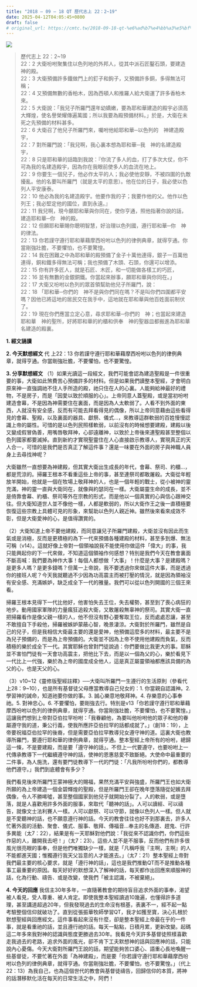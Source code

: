 ```yaml
---
title: "2018 – 09 – 18 QT 歷代志上 22：2~19"
date: 2025-04-12T04:05:45+0800
draft: false
# original_url: https://cmtc.tw/2018-09-18-qt-%e6%ad%b7%e4%bb%a3%e5%bf%97%e4%b8%8a-22%ef%bc%9a219
---
```


![](/images/qt.jpg)
> 歷代志上 22：2\~19  
> 22：2 大衛吩咐聚集住以色列地的外邦人，從其中派石匠鑿石頭，要建造　神的殿。  
> 22：3 大衛預備許多鐵做門上的釘子和鉤子，又預備許多銅，多得無法可稱；  
> 22：4 又預備無數的香柏木，因為西頓人和推羅人給大衛運了許多香柏木來。  
> 22：5 大衛說：「我兒子所羅門還年幼嬌嫩，要為耶和華建造的殿宇必須高大輝煌，使名譽榮耀傳遍萬國；所以我要為殿預備材料。」於是，大衛在未死之先預備的材料甚多。  
> 22：6 大衛召了他兒子所羅門來，囑咐他給耶和華─以色列的　神建造殿宇，  
> 22：7 對所羅門說：「我兒啊，我心裏本想為耶和華─我　神的名建造殿宇，  
> 22：8 只是耶和華的話臨到我說：『你流了多人的血，打了多次大仗，你不可為我的名建造殿宇，因為你在我眼前使多人的血流在地上。  
> 22：9 你要生一個兒子，他必作太平的人；我必使他安靜，不被四圍的仇敵擾亂。他的名要叫所羅門（就是太平的意思）。他在位的日子，我必使以色列人平安康泰。  
> 22：10 他必為我的名建造殿宇。他要作我的子；我要作他的父。他作以色列王；我必堅定他的國位，直到永遠。』  
> 22：11 我兒啊，現今願耶和華與你同在，使你亨通，照他指著你說的話，建造耶和華─你　神的殿。  
> 22：12 但願耶和華賜你聰明智慧，好治理以色列國，遵行耶和華─你　神的律法。  
> 22：13 你若謹守遵行耶和華藉摩西吩咐以色列的律例典章，就得亨通。你當剛強壯膽，不要懼怕，也不要驚惶。  
> 22：14 我在困難之中為耶和華的殿預備了金子十萬他連得，銀子一百萬他連得，銅和鐵多得無法可稱；我也預備了木頭、石頭，你還可以增添。  
> 22：15 你有許多匠人，就是石匠、木匠，和一切能做各樣工的巧匠，  
> 22：16 並有無數的金銀銅鐵。你當起來辦事，願耶和華與你同在。」  
> 22：17 大衛又吩咐以色列的眾首領幫助他兒子所羅門，說：  
> 22：18 「耶和華─你們的　神不是與你們同在嗎？不是叫你們四圍都平安嗎？因他已將這地的居民交在我手中，這地就在耶和華與他百姓面前制伏了。  
> 22：19 現在你們應當立定心意，尋求耶和華─你們的　神；也當起來建造耶和華　神的聖所，好將耶和華的約櫃和供奉　神的聖器皿都搬進為耶和華名建造的殿裏。

**1. 經文誦讀**

**2.  今天默想經文**
代 上22：13 你若謹守遵行耶和華藉摩西吩咐以色列的律例典章，就得亨通。你當剛強壯膽，不要懼怕，也不要驚惶。

**3. 分享默想經文**
（1）如果光讀這一段經文，我們可能會認為建造聖殿是一件很重要的事，大衛如此煞費苦心預備許多的材料。但是如果我們讀整本聖經，才會明白原來神一直強調祂不住人手所造的殿，祂只住在人的心裏。人能夠給神最好的禮物，不是房子，而是「因愛以致於順服的心」。上帝同意人蓋聖殿，或是當初吩咐建造會幕，不是因為神需要住在裏面，而是因為人太軟弱了。人看不到外面的東西，人就沒有安全感，反而有可能去拜看得見的偶像，所以上帝同意藉由這些看得見的會幕、聖殿，以及裏面的器具、獻祭、儀式…，來教導這群軟弱的百姓慢慢認識上帝的屬性。可惜的是以色列民照樣軟弱，以前沒有的時候想要建殿，建殿以後又變成假冒偽善，用嘴唇敬拜神，心卻遠離神，以致於上帝後來連聖殿甚至整個以色列國家都要滅掉。直到新約才實現聖靈住在人心直接啟示教導人，實現真正的天人合一，可惜的是我們是否真正了解這件事？還是一味要在外面的房子與神職人員身上去尋找神呢？

大衛雖然一直想要為神建殿，但其實大衛出生成長的年代，會幕、祭司、約櫃…，都是荒涼的。掃羅王根本不看重這些上帝的事，甚至連祭司都敢屠殺。大衛從年輕放羊開始，他就是一個在牧場上敬拜神的人，也是一個年輕的戰士，從小被神的靈充滿，神的靈一直與大衛同在，就像與約瑟同在一樣。大衛屬靈生命的成長，並不是倚靠會幕、約櫃、祭司等外在宗教的形式，而是他以一個真實的心與信心跟神交往。但大衛知道世人並不像他一樣，人都是軟弱的，所以大衛作王之後一直積極要恢復這些宗教上具體可見的形象，來幫助以色列人親近神。雖然後來看來成效不彰，但是大衛愛神的心，是值得讚賞的。

（2）大衛知道上帝不要他建殿，而同意讓兒子所羅門建殿，大衛並沒有因此而生氣或是消極，反而是更積極的為下一代來預備各種建殿的材料，甚至多到爆、無法可稱（v14）。這就好像上帝對一個領袖說我不能使用你做這件「偉大」的事，我只能興起你的下一代來做，不知道這個領袖作何感想？特別是我們今天在教會裏面不斷高喊：我們要為神作大事！每個人都想做「大事」！什麼是大事？是建殿嗎？是更多人嗎？是更多錢嗎？但萬一上帝說，我不要透過你來做這件大事，而是透過你的接班人呢？今天我就聽過不少因為功高震主而被打壓的情況，就是因為領袖沒有安全感、充滿嫉妒，缺乏成全下一代的雅量。我們可以從以色列開國的三個王來看。

掃羅王根本見得下一代比他好，他害怕失去王位，失去權勢，甚至到了喪心病狂的地步。動用國家軍隊的力量瘋狂追殺大衛，又敢屠殺無辜神的祭司。其實大衛一直把掃羅看作是像父親一樣的人，他不但沒有野心要奪取王位，反而處處忍讓，甚至不敢擅自下手殺他，掃羅被嫉妒蒙蔽心智，晚景淒涼。大衛對於所羅門，雖然是自己的兒子，但是我相信大衛最主要的還是愛神，他預備這麼多的材料，最主要不是為兒子預備的，而是為上帝預備的。大衛並不因為上帝不使用他建殿而負氣，反而積極的樂於成全下一代。其實耶穌也曾對門徒說過：你們要做比我更大的事。耶穌並不害怕門徒有一天會功高震主，把他比下去，而是以一個為父的心，樂於看見下一代比上一代強，樂於為上帝的國度成全他人，這是真正屬靈領袖都應該具備的為父的心，也是天父的心。

（3）v10\~12《靈修版聖經註釋》──大衛叫所羅門一生遵行的生活原則（參看代上28：9\~10），也是所有基督徒父母應當教導自己兒女的：1. 你當親自認識神。2. 學習神的誡命，知道祂要你做的事。3. 誠心樂意地敬拜神。4. 存樂意的心事奉祂。5. 對神忠心。6. 不要懼怕，要剛強去行。特別是v13「你若謹守遵行耶和華藉摩西吩咐以色列的律例典章，就得亨通。你當剛強壯膽，不要懼怕，也不要驚惶。」這讓我們想到上帝對亞伯拉罕吩咐：「我眷顧他，為要叫他吩咐他的眾子和他的眷屬遵守我的道，秉公行義，使我所應許亞伯拉罕的話都成就了。」（創18：19），上帝要祝福亞伯拉罕的後裔，但是需要亞伯拉罕教導兒女遵守神的道。這裏大衛也教導所羅門，要遵行耶和華的律例典章，就得亨通。整本聖經上帝所有的吩咐，總歸這一條，不是要建殿，而是要「遵守神的話」。不但上一代要遵守，也要吩咐上一代傳承教導下一代繼續遵守神的話，使神的恩惠慈愛不致斷絕。大使命中最重要的二件事，為人施洗，還有要門徒教導下一代的門徒：「凡我所吩咐你們的，都教導他們遵守。」我們到底體會有多少？

我們看見後來所羅門王蒙神極大的賜福，果然充滿平安與強盛，所羅門王也如大衛所願的為上帝建造一個金碧輝煌的聖殿，但是所羅門王卻在晚年墮落隨從妃嬪去拜偶像，令人不勝唏噓，甚至整個國家到他兒子就開始分裂了。人的軟弱，或是墮落，就是人喜歡用許多外面的服事，來取代「聽神的話」。人可以讀經、可以禱告，就像文士法利賽人一樣。人可以獻祭、可以守節，就像以色列人一樣。但人就是不愛聽神的話，也不願意遵行神的話。今天的教會往往也好不到那裏去，許多人忙著外面的活動、聚會、儀式、服事、敬拜、傳福音…奉主的名傳道、趕鬼、行許多異能（太7：22），結果是有一天耶穌對他們說：「我從來不認識你們，你們這些作惡的人，離開我去吧！」（太7：23）。這些人並不是不服事，反而他們有許多很風光很亮眼的事奉，但是他們唯獨缺少一樣，就是「凡稱呼我『主啊，主啊』的人不能都進天國；惟獨遵行我天父旨意的人才能進去。」（太7：21）整本聖經上帝對我們最主要的核心要求，就是「遵行神的話」，這也是我們推動QT而不是推動各種事工最重要的原因。每天好好的默想深入了解神的話，每天都作出回應來順服神的話，化為行動、禱告、或是改變，使我們「被主認識，不被棄絕」。

**4. 今天的回應**
我信主30年多年，一直隨著教會的期待盲目追求外面的事奉，渴望被人看見，受人尊重、被人肯定。即使我整本聖經讀過10幾遍，也懂得許多道理，甚至講道超過20年，但我發現過去的生命沒有根基，表裏不一，經不起一點考驗整個信仰就破功了。直到從張振華牧師學習QT，我才如獲至寶，決心扎根於默想聖經與回應經文。這件事看起來沒有什麼，卻是整本聖經上帝最在乎的一件事，就是看重祂的話，並且遵行祂的話。每天一點點，日積月累，更新改變。起碼這二年多來我對神的認識與態度更勝過去30年。我看見今天許多基督徒照樣喜歡走我過去的老路，追求外面的風光，卻不肯下工夫默想神的話與回應神的話，只能說內心憂傷。今天大衛對所羅門王說的話，期望能夠苦口婆心、語重心長地喚醒一些基督徒，不要忙著在外面「為神建殿」，而是要「你若謹守遵行耶和華藉摩西吩咐以色列的律例典章，就得亨通。你當剛強壯膽，不要懼怕，也不要驚惶。」（代上22：13）為我自己，也為這個世代的教會與基督徒禱告，回歸信仰的本質，將神的話潛移默化活在每天的日常生活之中，阿們！

